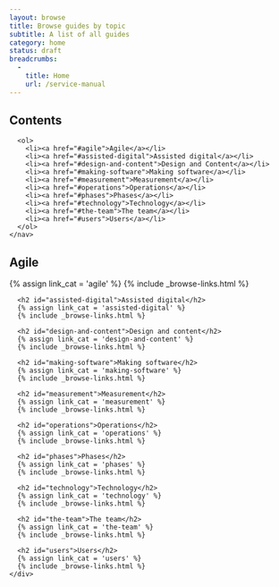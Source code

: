 ```yaml
---
layout: browse
title: Browse guides by topic
subtitle: A list of all guides
category: home
status: draft
breadcrumbs:
  -
    title: Home
    url: /service-manual
---
```


<div class="article-container group">
  <div class="contents">
    <nav>
      <h2>Contents</h2>

      <ol>
        <li><a href="#agile">Agile</a></li>
        <li><a href="#assisted-digital">Assisted digital</a></li>
        <li><a href="#design-and-content">Design and Content</a></li>
        <li><a href="#making-software">Making software</a></li>
        <li><a href="#measurement">Measurement</a></li>
        <li><a href="#operations">Operations</a></li>
        <li><a href="#phases">Phases</a></li>
        <li><a href="#technology">Technology</a></li>
        <li><a href="#the-team">The team</a></li>
        <li><a href="#users">Users</a></li>
      </ol>
    </nav>
  </div>

  <div class="inner">
    <div class="link-list">
      <h2 id="agile">Agile</h2>
      {% assign link_cat = 'agile' %}
      {% include _browse-links.html %}

      <h2 id="assisted-digital">Assisted digital</h2>
      {% assign link_cat = 'assisted-digital' %}
      {% include _browse-links.html %}

      <h2 id="design-and-content">Design and content</h2>
      {% assign link_cat = 'design-and-content' %}
      {% include _browse-links.html %}

      <h2 id="making-software">Making software</h2>
      {% assign link_cat = 'making-software' %}
      {% include _browse-links.html %}

      <h2 id="measurement">Measurement</h2>
      {% assign link_cat = 'measurement' %}
      {% include _browse-links.html %}

      <h2 id="operations">Operations</h2>
      {% assign link_cat = 'operations' %}
      {% include _browse-links.html %}

      <h2 id="phases">Phases</h2>
      {% assign link_cat = 'phases' %}
      {% include _browse-links.html %}

      <h2 id="technology">Technology</h2>
      {% assign link_cat = 'technology' %}
      {% include _browse-links.html %}

      <h2 id="the-team">The team</h2>
      {% assign link_cat = 'the-team' %}
      {% include _browse-links.html %}

      <h2 id="users">Users</h2>
      {% assign link_cat = 'users' %}
      {% include _browse-links.html %}
    </div>
  </div>
</div>